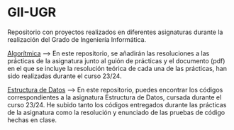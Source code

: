 # GII-UGR
Repositorio con proyectos realizados en diferentes asignaturas durante la realización del Grado de Ingeniería Informática.

[Algorítmica](https://github.com/albertocmr/GII-UGR/blob/main/Algoritmica) --> En este repositorio, se añadirán las resoluciones a las prácticas de la asignatura junto al guión de prácticas y el documento (pdf) en el que se incluye la resolución teórica de cada una de las prácticas, han sido realizadas durante el curso 23/24.

[Estructura de Datos](https://github.com/albertocmr/GII-UGR/blob/main/EstructuradeDatos) --> En este repositorio, puedes encontrar los códigos correspondientes a la asignatura Estructura de Datos, cursada durante el curso 23/24. He subido tanto los códigos entregados durante las prácticas de la asignatura como la resolución y enunciado de las pruebas de código hechas en clase.


